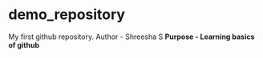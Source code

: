 # demo_repository
My first github repository.
Author - Shreesha S
<strong> Purpose - Learning basics of github </strong>
